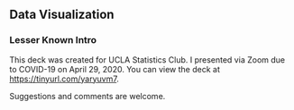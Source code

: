 ## Data Visualization
### Lesser Known Intro

This deck was created for UCLA Statistics Club. I presented via Zoom due to COVID-19 on April 29, 2020. You can view the deck at https://tinyurl.com/yaryuvm7.

Suggestions and comments are welcome.
